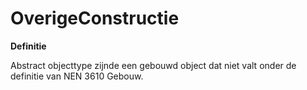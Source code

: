OverigeConstructie
==================

**Definitie**

Abstract objecttype zijnde een gebouwd object dat niet valt onder de definitie
van NEN 3610 Gebouw.
